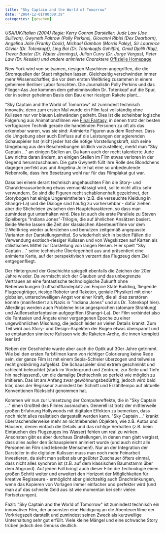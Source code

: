 ```yaml
---
title: "Sky Captain and the World of Tomorrow"
date: "2004-12-01T00:00:38"
categories: [gesehen]
---
```


*USA/UK/Italien (2004)
Regie: Kerry Conran
Darsteller: Jude Law (Joe Sullivan), Gwyneth Paltrow (Polly Perkins), Giovanni Ribisi (Dex Dearborn), Angelina Jolie (Franky Cook), Michael Gambon (Morris Paley), Sir Laurence Olivier (Dr. Totenkopf), Ling Bai (Dr. Totenkopfs Gehilfin), Omid Djalili (Kaji), Trevor Baxter (Dr. Walter Jennings), Julian Curry (Dr. Jorge Vargas), Peter Law (Dr. Kessler) und andere animierte Charaktere*
[Offizielle Homepage](http://movies.uip.de/skycaptain/)

New York wird von seltsamen, riesigen Maschinen angegriffen, die die Stromquellen der Stadt mitgehen lassen. Gleichzeitig verschwinden immer mehr Wissenschaftler, die vor dem ersten Weltkrieg zusammen in einem geheimen Berliner Labor forschten. Die Journalistin Polly Perkins und das Flieger-Ass Joe kommen dem geheimnisvollen Dr. Totenkopf auf die Spur, der in seiner geheimen Basis den Bau einer riesigen Rakete plant... 

"Sky Captain and the World of Tomorrow" ist zumindest technisch innovativ, denn zum ersten Mal wurde ein Film fast vollständig ohne Kulissen nur vor blauen Leinwänden gedreht. Dies ist die scheinbar logische Folgerung aus Animationsfilmen wie [Final Fantasy](/2001/08/23/final-fantasy-die-machte-in-dir/), in denen trotz der besten verfügbaren Technik gerade die handelnden Personen zu oft als das erkennbar waren, was sie sind: Animierte Figuren aus dem Rechner. Dass die Umgebung aber auch Einfluss auf die Leistungen der agierenden Schauspieler hat (nicht jeder hat die nötige Vorstellungskraft, sich seine Umgebung aus den Beschreibungen bildlich vorzustellen), merkt man "Sky Captain ..." an einigen Stellen an. Da kann auch der recht talentierte Jude Law nichts daran ändern, an einigen Stellen im Film etwas verloren in der Gegend herumzuschauen. Die gute Gwyneth füllt ihre Rolle des Blondchens dagegen perfekt aus und Angelina Jolie hat eine so unbedeutende Nebenrolle, dass ihre Besetzung wohl nur für das Filmplakat gut war.

Dass bei einem derart technisch angehauchten Film die Story- und Charakterausarbeitung etwas vernachlässigt wird, sollte nicht allzu sehr verwundern. So sind die Figuren recht schablonenhaft gezeichnet, der Storybogen hat einige Ungereimtheiten (z.B. die verseuchte Kleidung in Shangri-La) und die Dialoge sind häufig zu vorhersehbar - dafür ziehen aber die Sticheleien zwischen den Hauptcharakteren, so dass man zumindest gut unterhalten wird. Dies ist auch die erste Parallele zu Steven Spielbergs "Indiana Jones"-Trilogie, die auf ähnlichen Ansätzen basiert. Beide Werke lassen die Zeit der klassischen Abenteuerfilme vor dem 2.Weltkrieg wieder auferstehen und benutzen zeitgemäß angepasste Varianten der Darstellungsmittel. So wiederholt sich in beiden Fällen die Verwendung exotisch-riesiger Kulissen und von Wegskizzen auf Karten als stilistisches Mittel zur Darstellung von langen Reisen. Hier spielt "Sky Captain ..." seine technische Überlegenheit aus und präsentiert eine animierte Karte, auf der perspektivisch verzerrt das Flugzeug dem Ziel entgegenfliegt.

Der Hintergrund der Geschichte spiegelt ebenfalls die Zeichen der 20er Jahre wieder. Da vermischt sich der Glauben und das unbegrenzte Vertrauen an eine fantastische technologische Zukunft ohne Nebenwirkungen (Luftschifflandeplatz am Empire State Building, fliegende Flugzeugträger, riesige Roboter und Raketen, geniale Physiker) mit einer globalen, unterschwelligen Angst vor einer Kraft, die all dies zerstören könnte (manifestiert als Nazis in "Indiana Jones" und als Dr. Totenkopf hier). Allerdings werden auch Probleme leise angesprochen (atomare Strahlung) und Außenseiterfantasien aufgegriffen (Shangri-La). Der Film verbindet also die Fantasien und Ängste einer vergangenen Epoche zu einer ungewöhnlichen Mischung, die jedoch leider an vielen Details krankt. Zum Teil wird aus Story- und Design-Aspekten der Bogen etwas überspannt und so entstanden sinnleere Kulissen wie die Raketen-Arche, die innen komplett leer ist!

Neben der Geschichte wurde aber auch die Optik auf 30er Jahre getrimmt. Wie bei den ersten Farbfilmen kann von richtiger Colorierung keine Rede sein, der ganze Film ist mit einem Sepia-Schleier überzogen und teilweise recht grobkörnig aufgelöst. Die Schauspieler sind extrem geschminkt und schlecht beleuchtet (stark im Vordergrund und Zentrum, zur Seite und Tiefe hin nachlassend), um die damalige Drehtechnik so perfekt wie möglich zu imitieren. Das ist am Anfang zwar gewöhnungsbedürftig, jedoch wird bald klar, dass der Regisseur zumindest bei Schnitt und Erzähltempo auf aktuelle Konventionen Rücksicht genommen hat.

Kommen wir nun zur Umsetzung der Computereffekte, die in "Sky Captain ..." einen Großteil des Filmes ausmachen. Generell ist trotz der mittlerweile großen Erfahrung Hollywoods mit digitalen Effekten zu bemerken, dass noch nicht alles realistisch dargestellt werden kann. "Sky Captain ..." krankt überraschenderweise mehr an nichtlebenden Objekten, wie z.B. Autos und Häusern, denen einfach die Details und das richtige Verhalten (z.B. beim Eintauchen des Flugzeuges ins Wasser) fehlen um real zu wirken. Ansonsten gibt es aber durchaus Einstellungen, in denen man glatt vergisst, dass alles außer den Schauspielern animiert wurde (und auch nicht alle Personen im Film sind lebende Menschen!). Nur an der Integration der Darsteller in die digitalen Kulissen muss man noch mehr Feinarbeit investieren, da sieht man selbst als ungeübter Zuschauer öfters einmal, dass nicht alles synchron ist (z.B. auf dem klassischen Baumstamm über dem Abgrund). Auf jeden Fall bringt auch dieser Film die Technologie einen großen Schritt weiter und erweitert den Horizont der Möglichkeiten für kreative Regisseure - ermöglicht aber gleichzeitig auch Einschränkungen, wenn das Kopieren von Vorlagen immer einfacher und perfekter wird (und man auf das schnelle Geld aus ist wie momentan bei sehr vielen Fortsetzungen).

Fazit: "Sky Captain and the World of Tomorrow" ist zumindest technisch ein innovativer Film, der ansonsten eine Huldigung an die Abenteuerfilme der Vorkriegszeit darstellt und zumindest seinen Zweck als kurzweilige Unterhaltung sehr gut erfüllt. Viele kleine Mängel und eine schwache Story trüben jedoch den Genuss deutlich.

